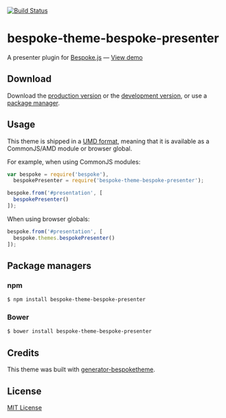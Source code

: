 [![Build Status](https://secure.travis-ci.org/scmmmh/bespoke-theme-bespoke-presenter.png?branch=master)](https://travis-ci.org/scmmmh/bespoke-theme-bespoke-presenter)

# bespoke-theme-bespoke-presenter

A presenter plugin for [Bespoke.js](http://markdalgleish.com/projects/bespoke.js) &mdash; [View demo](http://scmmmh.github.io/bespoke-theme-bespoke-presenter)

## Download

Download the [production version][min] or the [development version][max], or use a [package manager](#package-managers).

[min]: https://raw.github.com/scmmmh/bespoke-theme-bespoke-presenter/master/dist/bespoke-theme-bespoke-presenter.min.js
[max]: https://raw.github.com/scmmmh/bespoke-theme-bespoke-presenter/master/dist/bespoke-theme-bespoke-presenter.js

## Usage

This theme is shipped in a [UMD format](https://github.com/umdjs/umd), meaning that it is available as a CommonJS/AMD module or browser global.

For example, when using CommonJS modules:

```js
var bespoke = require('bespoke'),
  bespokePresenter = require('bespoke-theme-bespoke-presenter');

bespoke.from('#presentation', [
  bespokePresenter()
]);
```

When using browser globals:

```js
bespoke.from('#presentation', [
  bespoke.themes.bespokePresenter()
]);
```

## Package managers

### npm

```bash
$ npm install bespoke-theme-bespoke-presenter
```

### Bower

```bash
$ bower install bespoke-theme-bespoke-presenter
```

## Credits

This theme was built with [generator-bespoketheme](https://github.com/markdalgleish/generator-bespoketheme).

## License

[MIT License](http://en.wikipedia.org/wiki/MIT_License)
